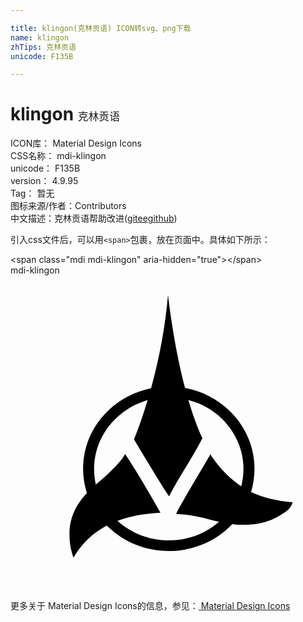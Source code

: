 ```yaml
---

title: klingon(克林贡语) ICON转svg、png下载
name: klingon
zhTips: 克林贡语
unicode: F135B

---
```


# klingon  <small style="font-size: 60%;font-weight: 100">克林贡语</small>


<div class="detail-page">
<p>
<span>
ICON库：
<span class="badge-secondary badge">Material Design Icons</span> 
</span>
<br/>
<span>
CSS名称：
<span class="badge-secondary badge">mdi-klingon</span> 
</span>
<br/>
<span>
unicode：
<span class="badge-secondary badge">F135B</span> 
</span>
<br/>
<span>
version：
<span class="badge-secondary badge">4.9.95</span> 
</span>
<br/>
<span>Tag：
<span class="badge-light badge">暂无</span>
</span>
<br/>
<span>图标来源/作者：<span class="badge-light badge">Contributors</span></span> 
<br/>
<span class="zh-detail">中文描述：<span class="badge-primary badge">克林贡语</span><span class="help-link"><span>帮助改进</span>(<a href="https://gitee.com/liuwave/icon-helper/edit/master/json/material/klingon.json" target="_blank" rel="noopener noreferrer">gitee</a><a href="https://github.com/liuwave/icon-helper/edit/master/json/material/klingon.json" target="_blank" rel="noopener noreferrer">github</a></span>)</span><br/>
</p>
</div>
<div class="alert alert-dark">
  <i class="mdi mdi-klingon mdi-48px"></i>
  <i class="mdi mdi-klingon mdi-36px"></i>
  <i class="mdi mdi-klingon mdi-24px"></i>
  <i class="mdi mdi-klingon mdi-18px"></i>
</div>
<div>
  <p>引入css文件后，可以用<code>&lt;span&gt;</code>包裹，放在页面中。具体如下所示：    
  </p>
  <div class="alert alert-primary" style="font-size: 14px">
    &lt;span class="mdi mdi-klingon" aria-hidden="true"&gt;&lt;/span&gt;
    <copy-btn content='<span class="mdi mdi-klingon" aria-hidden="true"></span>'></copy-btn>
  </div>
  <div class="alert alert-secondary">
    <i class="mdi mdi-klingon"
    style="font-size: 24px"
    aria-hidden="true"></i> mdi-klingon
    <copy-btn content="mdi-klingon" btn-title="复制图标名称"></copy-btn>
  </div>
</div>
<div id="svg" class="svg-wrap">
<svg xmlns="http://www.w3.org/2000/svg" viewBox="0 0 24 24"><path d="M4.79 21.5L4.71 21.24C4.53 20.65 4.47 20.08 4.5 19.4C4.6 18.17 5.14 17.31 5.82 16.59C5.64 16 5.53 15.39 5.53 14.74C5.53 13 6.26 11.44 7.45 10.3C8.33 9.46 9.46 8.86 10.71 8.6C11.37 6.23 11.8 3.8 12 1.5C12.24 3.5 12.65 6.12 13.3 8.58C14.6 8.82 15.76 9.43 16.67 10.3C17.85 11.44 18.59 13 18.59 14.74C18.59 15.35 18.5 15.93 18.33 16.5C19.21 16.92 20.2 17.17 21.5 17.29L21.44 17.44C21.32 17.77 21 18 20.71 18.18L20.69 18.19C20.13 18.57 19.18 19 17.85 19C17.7 19 17.56 19 17.41 19C17.23 19 17.06 18.97 16.9 18.95C16.83 19 16.75 19.1 16.67 19.18C15.5 20.31 13.86 21 12.06 21C10.27 21 8.64 20.31 7.46 19.18C7.42 19.14 7.38 19.1 7.34 19.06C6.34 19.59 5.54 20.33 4.94 21.27L4.8 21.5M6.5 15.94C6.65 15.82 8.2 14.5 8.63 13.78L8.73 13.61C9.65 15 10.4 16.28 11.43 18.08L11.22 18.09C10.08 18.16 9.05 18.37 8.15 18.7C9.17 19.62 10.55 20.19 12.06 20.19C13.54 20.19 14.88 19.65 15.89 18.77C15.64 18.72 15.39 18.65 15.15 18.59C14.38 18.41 13.65 18.22 12.81 18.19L12.62 18.18L12.7 18C13.1 17.2 14.8 14.41 15.23 13.63L15.34 13.81C16 14.77 16.73 15.5 17.58 16.07C17.69 15.64 17.75 15.2 17.75 14.75C17.75 13.25 17.11 11.89 16.09 10.9C15.4 10.24 14.53 9.74 13.55 9.5C13.85 10.5 14.2 11.5 14.59 12.35L14.62 12.4L14.59 12.46C14.2 13.22 13.76 13.95 13.33 14.66C12.94 15.3 12.54 15.96 12.18 16.64L12.08 16.83L11.96 16.65C11.39 15.82 9.75 13.06 9.41 12.5C9.81 11.5 10.15 10.5 10.45 9.5C9.5 9.78 8.7 10.26 8.03 10.9C7 11.88 6.37 13.25 6.37 14.74C6.37 15.16 6.42 15.56 6.5 15.95" /></svg>
</div>
<detail full-name='mdi-klingon'></detail>
    
<div><p>更多关于 Material Design Icons的信息，参见：<a target="_blank" href="https://iconhelper.cn/material.html"> Material Design Icons</a>
</p></div>
